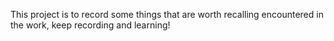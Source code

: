 This project is to record some things that are worth recalling encountered in the work, keep recording and learning!
